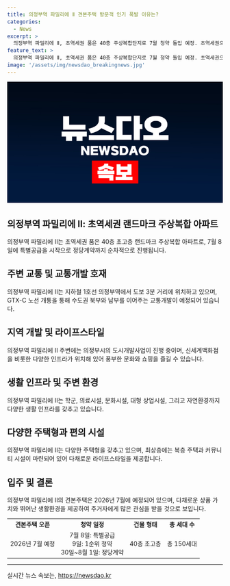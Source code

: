 ```yaml
---
title: 의정부역 파밀리에 Ⅱ 견본주택 방문객 인기 폭발 이유는?
categories:
  - News
excerpt: >
  의정부역 파밀리에 Ⅱ, 초역세권 품은 40층 주상복합단지로 7월 청약 돌입 예정. 초역세권으로 지하철, 고속도로 이동 편리, GTX-C 노선 등 교통호재 기대. 동부간선도로 지하화 사업, 미군반환지 새로운 도시개발 프로젝트 등 인프라 및 주거환경 크게 발전 예상됨. 근처 대형 의료시설, 백화점, 문화시설, 학군, 녹지공간 가까워 생활 편리. 다양한 주택형과 편의시설을 갖춘 의정부역 파밀리에 Ⅱ는 지은을 2026년 7월로 예정.
feature_text: >
  의정부역 파밀리에 Ⅱ, 초역세권 품은 40층 주상복합단지로 7월 청약 돌입 예정. 초역세권으로 지하철, 고속도로 이동 편리, GTX-C 노선 등 교통호재 기대. 동부간선도로 지하화 사업, 미군반환지 새로운 도시개발 프로젝트 등 인프라 및 주거환경 크게 발전 예상됨. 근처 대형 의료시설, 백화점, 문화시설, 학군, 녹지공간 가까워 생활 편리. 다양한 주택형과 편의시설을 갖춘 의정부역 파밀리에 Ⅱ는 지은을 2026년 7월로 예정.
image: '/assets/img/newsdao_breakingnews.jpg'
---
```


<p><img src="/assets/img/newsdao_breakingnews.jpg" alt="ranknews 속보" /></p>

<h2 data-ke-size="size26">의정부역 파밀리에 Ⅱ: 초역세권 랜드마크 주상복합 아파트</h2>

<p data-ke-size="size16">의정부역 파밀리에 Ⅱ는 초역세권 품은 40층 초고층 랜드마크 주상복합 아파트로, 7월 8일에 특별공급을 시작으로 정당계약까지 순차적으로 진행됩니다.</p>

<h2 data-ke-size="size24">주변 교통 및 교통개발 호재</h2>

<p data-ke-size="size16">의정부역 파밀리에 Ⅱ는 지하철 1호선 의정부역에서 도보 3분 거리에 위치하고 있으며, GTX-C 노선 개통을 통해 수도권 북부와 남부를 이어주는 교통개발이 예정되어 있습니다.</p>

<h2 data-ke-size="size24">지역 개발 및 라이프스타일</h2>

<p data-ke-size="size16">의정부역 파밀리에 Ⅱ 주변에는 의정부시의 도시개발사업이 진행 중이며, 신세계백화점을 비롯한 다양한 인프라가 위치해 있어 풍부한 문화와 쇼핑을 즐길 수 있습니다.</p>

<h2 data-ke-size="size24">생활 인프라 및 주변 환경</h2>

<p data-ke-size="size16">의정부역 파밀리에 Ⅱ는 학군, 의료시설, 문화시설, 대형 상업시설, 그리고 자연환경까지 다양한 생활 인프라를 갖추고 있습니다.</p>

<h2 data-ke-size="size24">다양한 주택형과 편의 시설</h2>

<p data-ke-size="size16">의정부역 파밀리에 Ⅱ는 다양한 주택형을 갖추고 있으며, 최상층에는 복층 주택과 커뮤니티 시설이 마련되어 있어 다채로운 라이프스타일을 제공합니다.</p>

<h2 data-ke-size="size24">입주 및 결론</h2>

<p data-ke-size="size16">의정부역 파밀리에 Ⅱ의 견본주택은 2026년 7월에 예정되어 있으며, 다채로운 상품 가치와 뛰어난 생활환경을 제공하여 주거자에게 많은 관심을 받을 것으로 보입니다.</p>

<table>
  <tbody>
    <tr>
      <td style="text-align: center; height: 17px;"><b>견본주택 오픈</b></td>
      <td style="text-align: center; height: 17px;"><b>청약 일정</b></td>
      <td style="text-align: center; height: 17px;"><b>건물 형태</b></td>
      <td style="text-align: center; height: 17px;"><b>총 세대 수</b></td>
    </tr>
    <tr>
      <td style="text-align: center; height: 17px;">2026년 7월 예정</td>
      <td style="text-align: center; height: 17px;">7월 8일: 특별공급<br>9일: 1순위 청약<br>30일~8월 1일: 정당계약</td>
      <td style="text-align: center; height: 17px;">40층 초고층</td>
      <td style="text-align: center; height: 17px;">총 150세대</td>
    </tr>
  </tbody>
</table>

<hr>
실시간 뉴스 속보는, <a href="https://newsdao.kr" rel="dofollow">https://newsdao.kr</a>


